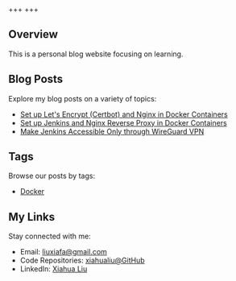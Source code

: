 +++
+++

## Overview

This is a personal blog website focusing on learning.

## Blog Posts

Explore my blog posts on a variety of topics:

- [Set up Let's Encrypt (Certbot) and Nginx in Docker Containers](./blog/2024-04-18-nginx-certbot-docker.md)
- [Set up Jenkins and Nginx Reverse Proxy in Docker Containers](./blog/2024-04-18-nginx-jenkins-reverse-proxy.md)
- [Make Jenkins Accessible Only through WireGuard VPN](./blog/2024-04-18-nginx-jenkins-reverse-proxy.md)

## Tags

Browse our posts by tags:

- [Docker](./tags/docker_tag.md)

## My Links

Stay connected with me:

- Email: [liuxiafa@gmail.com](mailto:liuxiafa@gmail.com)
- Code Repositories: [xiahualiu@GitHub](https://github.com/xiahualiu)
- LinkedIn: [Xiahua Liu](https://www.linkedin.com/in/xiahualiu/)